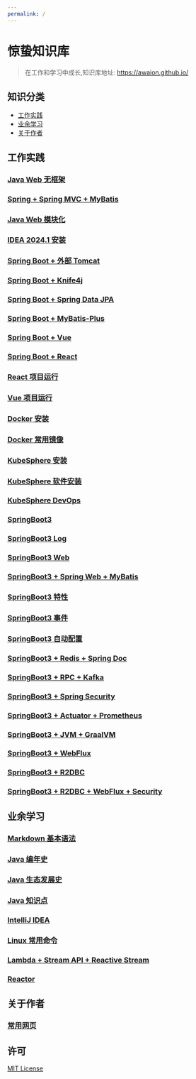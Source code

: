 ```yaml
---
permalink: /
---
```


# 惊蛰知识库

> 在工作和学习中成长,知识库地址: https://awaion.github.io/

## 知识分类

- [工作实践](#工作实践)
- [业余学习](#业余学习)
- [关于作者](#关于作者)

## 工作实践

### [Java Web 无框架](/01_enterprise/0001_java_web.md)
### [Spring + Spring MVC + MyBatis](/01_enterprise/0002_java_ssm.md)
### [Java Web 模块化](/01_enterprise/0003_java_modules.md)
### [IDEA 2024.1 安装](/01_enterprise/0004_ide_idea.md)
### [Spring Boot + 外部 Tomcat](/01_enterprise/0005_springboot_tomcat.md)
### [Spring Boot + Knife4j](/01_enterprise/0006_springboot_knife4j.md)
### [Spring Boot + Spring Data JPA](/01_enterprise/0007_springboot_springdatajpa.md)
### [Spring Boot + MyBatis-Plus](/01_enterprise/0008_springboot_mybatisplus.md)
### [Spring Boot + Vue](/01_enterprise/0009_springboot_vue.md)
### [Spring Boot + React](/01_enterprise/0010_springboot_react.md)
### [React 项目运行](/01_enterprise/0011_js_react.md)
### [Vue 项目运行](/01_enterprise/0012_js_vue.md)
### [Docker 安装](/01_enterprise/0013_docker_install.md)
### [Docker 常用镜像](/01_enterprise/0014_docker_software.md)
### [KubeSphere 安装](/01_enterprise/0015_kubesphere.md)
### [KubeSphere 软件安装](/01_enterprise/0016_kubesphere_software.md)
### [KubeSphere DevOps](/01_enterprise/0017_kubesphere_devops.md)
### [SpringBoot3](/01_enterprise/0018_springboot3_init.md)
### [SpringBoot3 Log](/01_enterprise/0019_springboot3_log.md)
### [SpringBoot3 Web](/01_enterprise/0020_springboot3_web.md)
### [SpringBoot3 + Spring Web + MyBatis](/01_enterprise/0021_springboot3_ssm.md)
### [SpringBoot3 特性](/01_enterprise/0022_springboot3_base.md)
### [SpringBoot3 事件](/01_enterprise/0023_springboot3_core.md)
### [SpringBoot3 自动配置](/01_enterprise/0024_springboot3_auto.md)
### [SpringBoot3 + Redis + Spring Doc](/01_enterprise/0025_springboot3_starter.md)
### [SpringBoot3 + RPC + Kafka](/01_enterprise/0026_springboot3_rpc.md)
### [SpringBoot3 + Spring Security](/01_enterprise/0027_springboot3_security.md)
### [SpringBoot3 + Actuator + Prometheus](/01_enterprise/0028_springboot3_prometheus.md)
### [SpringBoot3 + JVM + GraalVM](/01_enterprise/0029_springboot3_aot.md)
### [SpringBoot3 + WebFlux](/01_enterprise/0030_springboot3_webflux.md)
### [SpringBoot3 + R2DBC](/01_enterprise/0031_springboot3_r2dbc.md)
### [SpringBoot3 + R2DBC + WebFlux + Security](/01_enterprise/0032_springboot3_reactor.md)

## 业余学习

### [Markdown 基本语法](/02_study/0001_markdown.md)
### [Java 编年史](/02_study/0002_java.md)
### [Java 生态发展史](/02_study/0003_java_ecosystem.md)
### [Java 知识点](/02_study/0004_java_knowledge.md)
### [IntelliJ IDEA](/02_study/0006_ide_idea.md)
### [Linux 常用命令](/02_study/0007_linux_command.md)
### [Lambda + Stream API + Reactive Stream](/02_study/0008_reactor_base.md)
### [Reactor](/02_study/0009_reactor_use.md)


## 关于作者

### [常用网页](/03_author/0001_web_page.md)

## 许可
[MIT License](https://opensource.org/license/mit)
